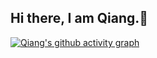 ## Hi there, I am Qiang.👋
[![Qiang's github activity graph](https://github-readme-activity-graph.vercel.app/graph?username=qiangzhou7&theme=dracula)](https://github.com/qiangzhou7/github-readme-activity-graph)


